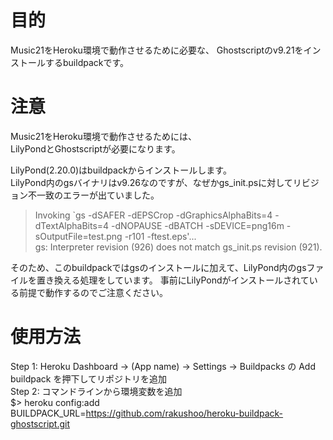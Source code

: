 # 目的
Music21をHeroku環境で動作させるために必要な、
Ghostscriptのv9.21をインストールするbuildpackです。

# 注意
Music21をHeroku環境で動作させるためには、  
LilyPondとGhostscriptが必要になります。

LilyPond(2.20.0)はbuildpackからインストールします。  
LilyPond内のgsバイナリはv9.26なのですが、なぜかgs_init.psに対してリビジョン不一致のエラーが出ていました。  
> Invoking `gs -dSAFER -dEPSCrop -dGraphicsAlphaBits=4 -dTextAlphaBits=4 -dNOPAUSE -dBATCH -sDEVICE=png16m -sOutputFile=test.png -r101 -ftest.eps'...  
> gs: Interpreter revision (926) does not match gs_init.ps revision (921).

そのため、このbuildpackではgsのインストールに加えて、LilyPond内のgsファイルを置き換える処理をしています。
事前にLilyPondがインストールされている前提で動作するのでご注意ください。

# 使用方法
Step 1: Heroku Dashboard -> (App name) -> Settings -> Buildpacks の Add buildpack を押下してリポジトリを追加  
Step 2: コマンドラインから環境変数を追加  
$> heroku config:add BUILDPACK_URL=https://github.com/rakushoo/heroku-buildpack-ghostscript.git
